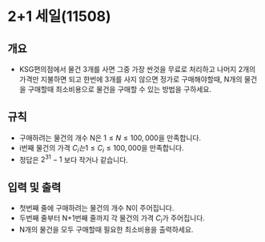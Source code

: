 2+1 세일(11508)
===
## 개요
+ KSG편의점에서 물건 3개를 사면 그중 가장 싼것을 무료로 처리하고 나머지 2개의 가격만 지불하면 되고 한번에 3개를 사지 않으면 정가로 구매해야할때, N개의 물건을 구매할때 최소비용으로 물건을 구매할 수 있는 방법을 구하세요.
## 규칙
+ 구매하려는 물건의 개수 N은 $1 \le N \le 100,000$을 만족합니다.
+ i번째 물건의 가격 $C_i 는 1 \le C_i \le 100,000$을 만족합니다.
+ 정답은 $2^{31}-1$ 보다 작거나 같습니다.
## 입력 및 출력
+ 첫번째 줄에 구매하려는 물건의 개수 N이 주어집니다.
+ 두번째 줄부터 N+1번째 줄까지 각 물건의 가격 $C_i$가 주어집니다.
+ N개의 물건을 모두 구매할때 필요한 최소비용을 출력하세요.
